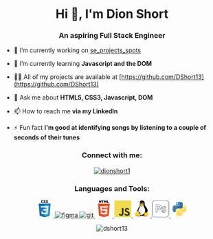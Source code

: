 <h1 align="center">Hi 👋, I'm Dion Short</h1>
<h3 align="center">An aspiring Full Stack Engineer</h3>

- 🔭 I’m currently working on [se_projects_spots](https://github.com/DShort13/se_project_spots)

- 🌱 I’m currently learning **Javascript and the DOM**

- 👨‍💻 All of my projects are available at [https://github.com/DShort13](https://github.com/DShort13)

- 💬 Ask me about **HTML5, CSS3, Javascript, DOM**

- 📫 How to reach me **via my LinkedIn**

- ⚡ Fun fact **I'm good at identifying songs by listening to a couple of seconds of their tunes**

<h3 align="center">Connect with me:</h3>
<p align="center">
<a href="https://linkedin.com/in/dionshort1" target="blank"><img align="center" src="https://raw.githubusercontent.com/rahuldkjain/github-profile-readme-generator/master/src/images/icons/Social/linked-in-alt.svg" alt="dionshort1" height="30" width="40" /></a>
</p>

<h3 align="center">Languages and Tools:</h3>
<p align="center"> <a href="https://www.w3schools.com/css/" target="_blank" rel="noreferrer"> <img src="https://raw.githubusercontent.com/devicons/devicon/master/icons/css3/css3-original-wordmark.svg" alt="css3" width="40" height="40"/> </a> <a href="https://www.figma.com/" target="_blank" rel="noreferrer"> <img src="https://www.vectorlogo.zone/logos/figma/figma-icon.svg" alt="figma" width="40" height="40"/> </a> <a href="https://git-scm.com/" target="_blank" rel="noreferrer"> <img src="https://www.vectorlogo.zone/logos/git-scm/git-scm-icon.svg" alt="git" width="40" height="40"/> </a> <a href="https://www.w3.org/html/" target="_blank" rel="noreferrer"> <img src="https://raw.githubusercontent.com/devicons/devicon/master/icons/html5/html5-original-wordmark.svg" alt="html5" width="40" height="40"/> </a> <a href="https://developer.mozilla.org/en-US/docs/Web/JavaScript" target="_blank" rel="noreferrer"> <img src="https://raw.githubusercontent.com/devicons/devicon/master/icons/javascript/javascript-original.svg" alt="javascript" width="40" height="40"/> </a> <a href="https://www.linux.org/" target="_blank" rel="noreferrer"> <img src="https://raw.githubusercontent.com/devicons/devicon/master/icons/linux/linux-original.svg" alt="linux" width="40" height="40"/> </a> <a href="https://www.photoshop.com/en" target="_blank" rel="noreferrer"> <img src="https://raw.githubusercontent.com/devicons/devicon/master/icons/photoshop/photoshop-line.svg" alt="photoshop" width="40" height="40"/> </a> <a href="https://www.python.org" target="_blank" rel="noreferrer"> <img src="https://raw.githubusercontent.com/devicons/devicon/master/icons/python/python-original.svg" alt="python" width="40" height="40"/> </a> </p>



<p align="center"> <img src="https://komarev.com/ghpvc/?username=dshort13&label=Profile%20views&color=0e75b6&style=flat" alt="dshort13" /> </p>
